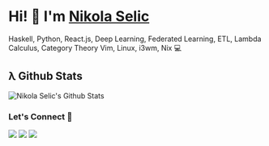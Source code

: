 # Hi! 👋 I'm [Nikola Selic](https://selich.github.io/)

Haskell, Python, React.js, Deep Learning, Federated Learning, ETL, Lambda Calculus, Category Theory 
Vim, Linux, i3wm, Nix 💻

## λ Github Stats

![Nikola Selic's Github Stats](https://github-readme-stats.vercel.app/api?username=Selich&theme=white)

### Let's Connect 🔗

[![](https://img.shields.io/badge/linkedin-%230077B5.svg?&style=for-the-badge&logo=linkedin&logoColor=white&color=F80384)](https://www.linkedin.com/in/n-selic/)
[![](https://img.shields.io/badge/twitter-%230077B5.svg?&style=for-the-badge&logo=twitter&logoColor=white&color=F80384)](https://twitter.com/_selich_)
[![](https://img.shields.io/badge/kaggle-%230077B5.svg?&style=for-the-badge&logo=kaggle&logoColor=white&color=F80384)](https://www.kaggle.com/selich)
